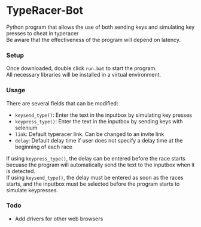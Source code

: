 # TypeRacer-Bot
Python program that allows the use of both sending keys and simulating key presses to cheat in typeracer  
Be aware that the effectiveness of the program will depend on latency.  

### Setup
Once downloaded, double click `run.bat` to start the program.  
All necessary libraries will be installed in a virtual environment.  

### Usage
There are several fields that can be modified:
- `keysend_type()`: Enter the text in the inputbox by simulating key presses
- `keypress_type()`: Enter the text in the inputbox by sending keys with selenium
- `link`: Default typeracer link. Can be changed to an invite link
- `delay`: Default delay time if user does not specify a delay time at the beginning of each race

If using `keypress_type()`, the delay can be entered before the race starts becuase the program will automatically send the text to the inputbox when it is detected.  
If using `keysend_type()`, the delay must be entered as soon as the races starts, and the inputbox must be selected before the program starts to simulate keypresses.  

### Todo
- Add drivers for other web browsers
